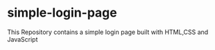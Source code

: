 # simple-login-page
This Repository contains a simple login page built with HTML,CSS and JavaScript
